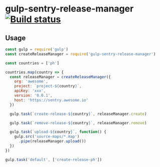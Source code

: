 # gulp-sentry-release-manager [![Build status](https://travis-ci.org/vinhlh/gulp-sentry-release-manager.svg?branch=master)](https://travis-ci.org/vinhlh/gulp-sentry-release-manager)

## Usage

```js
const gulp = require('gulp')
const createReleaseManager = require('gulp-sentry-release-manager')

const countries = ['ph']

countries.map(country => {
  const releaseManager = createReleaseManager({
    org: 'awesome',
    project: `project-${country}`,
    apiKey: 'xxx',
    version: '0.0.1',
    host: 'https://sentry.awesome.io'
  })

  gulp.task(`create-release-${country}`, releaseManager.create)

  gulp.task(`remove-release-${country}`, releaseManager.remove)

  gulp.task(`upload-${country}`, function() {
    gulp.src('source-maps/*.map')
      .pipe(releaseManager.upload())
  })
})

gulp.task('default', ['create-release-ph'])
```
